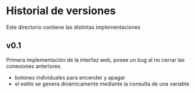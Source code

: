 # Historial de versiones
Este directorio contiene las distintas implementaciones

## v0.1
Primera implementación de la interfaz web, posee un bug al no cerrar las conexiones anteriores.

* botones individuales para encender y apagar
* el estilo se genera dinámicamente mediante la consulta de una variable